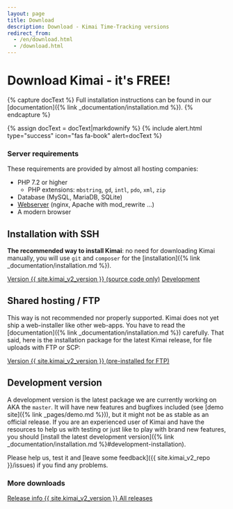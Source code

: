```yaml
---
layout: page
title: Download
description: Download - Kimai Time-Tracking versions
redirect_from:
  - /en/download.html
  - /download.html
---
```


# Download Kimai - it's FREE!

{% capture docText %}
Full installation instructions can be found in our [documentation]({% link _documentation/installation.md %}).
{% endcapture %}

{% assign docText = docText|markdownify %}
{% include alert.html type="success" icon="fas fa-book" alert=docText %}

### Server requirements 

These requirements are provided by almost all hosting companies:

- PHP 7.2 or higher
    - PHP extensions: `mbstring`, `gd`, `intl`, `pdo`, `xml`, `zip` 
- Database (MySQL, MariaDB, SQLite)
- [Webserver](https://www.kimai.org/documentation/webserver-configuration.html) (nginx, Apache with mod_rewrite ...)
- A modern browser

## Installation with SSH 

**The recommended way to install Kimai**: 
no need for downloading Kimai manually, you will use `git` and `composer` for the [installation]({% link _documentation/installation.md %}).
 
<a href="{{ site.kimai_v2_repo }}/archive/{{ site.kimai_v2_version }}.zip" class="btn btn-primary"><i class="fas fa-download"></i> Version {{ site.kimai_v2_version }} (source code only)</a>
<a href="{{ site.kimai_v2_repo }}/zipball/master" class="btn btn-secondary"><i class="fas fa-download"></i> Development</a>

## Shared hosting / FTP

This way is not recommended nor properly supported. 
Kimai does not yet ship a web-installer like other web-apps.
You have to read the [documentation]({% link _documentation/installation.md %}) carefully.
That said, here is the installation package for the latest Kimai release, for file uploads with FTP or SCP: 

<a href="{{ site.kimai_v2_repo }}/releases/download/{{ site.kimai_v2_version }}/kimai-release-{{ site.kimai_v2_version }}.zip" class="btn btn-primary"><i class="fas fa-download"></i> Version {{ site.kimai_v2_version }} (pre-installed for FTP)</a>

## Development version

A development version is the latest package we are currently working on AKA the `master`. 
It will have new features and bugfixes included (see [demo site]({% link _pages/demo.md %})), but it might not be as stable as an official release.
If you are an experienced user of Kimai and have the resources to help us with testing or just like to play with brand new features, you should [install the latest development version]({% link _documentation/installation.md %}#development-installation).

Please help us, test it and [leave some feedback]({{ site.kimai_v2_repo }}/issues) if you find any problems.

### More downloads

<a href="{{ site.kimai_v2_repo }}/releases/tag/{{ site.kimai_v2_version }}" class="btn btn-secondary"><i class="fab fa-github"></i> Release info {{ site.kimai_v2_version }} </a>
<a href="{{ site.kimai_v2_repo }}/releases" class="btn btn-secondary"><i class="fab fa-github"></i> All releases </a>
